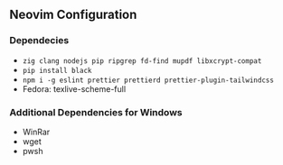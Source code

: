 ## Neovim Configuration

### Dependecies

- ```zig clang nodejs pip ripgrep fd-find mupdf libxcrypt-compat```
- ```pip install black ```
- ```npm i -g eslint prettier prettierd prettier-plugin-tailwindcss```
- Fedora: texlive-scheme-full

### Additional Dependencies for Windows

- WinRar
- wget
- pwsh
